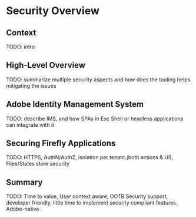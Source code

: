 # Security Overview

## Context

TODO: intro

## High-Level Overview

TODO: summarize multiple security aspects and how does the tooling helps mitigating the issues

## Adobe Identity Management System

TODO: describe IMS, and how SPAs in Exc Shell or headless applications can integrate with it

## Securing Firefly Applications

TODO: HTTPS, AuthN/AuthZ, isolation per tenant (both actions & UI), Files/States store security

## Summary

TODO: Time to value, User context aware, OOTB Security support, developer friendly, little time to implement security compliant features, Adobe-native 
